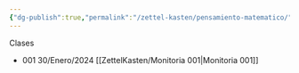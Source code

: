 ```yaml
---
{"dg-publish":true,"permalink":"/zettel-kasten/pensamiento-matematico/"}
---
```


Clases 
- 001 30/Enero/2024 [[ZettelKasten/Monitoria  001\|Monitoria  001]]